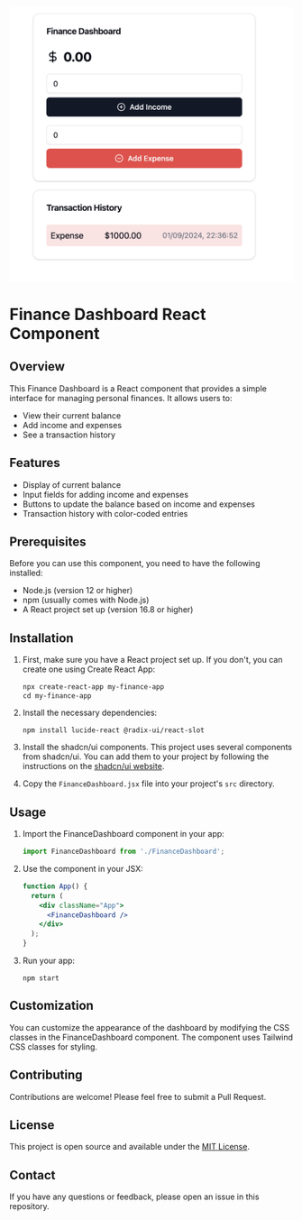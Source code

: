 
![Finance Dashboard Screenshot](image.png)
# Finance Dashboard React Component

## Overview

This Finance Dashboard is a React component that provides a simple interface for managing personal finances. It allows users to:

- View their current balance
- Add income and expenses
- See a transaction history

## Features

- Display of current balance
- Input fields for adding income and expenses
- Buttons to update the balance based on income and expenses
- Transaction history with color-coded entries

## Prerequisites

Before you can use this component, you need to have the following installed:

- Node.js (version 12 or higher)
- npm (usually comes with Node.js)
- A React project set up (version 16.8 or higher)

## Installation

1. First, make sure you have a React project set up. If you don't, you can create one using Create React App:

   ```
   npx create-react-app my-finance-app
   cd my-finance-app
   ```

2. Install the necessary dependencies:

   ```
   npm install lucide-react @radix-ui/react-slot
   ```

3. Install the shadcn/ui components. This project uses several components from shadcn/ui. You can add them to your project by following the instructions on the [shadcn/ui website](https://ui.shadcn.com/docs/installation).

4. Copy the `FinanceDashboard.jsx` file into your project's `src` directory.

## Usage

1. Import the FinanceDashboard component in your app:

   ```jsx
   import FinanceDashboard from './FinanceDashboard';
   ```

2. Use the component in your JSX:

   ```jsx
   function App() {
     return (
       <div className="App">
         <FinanceDashboard />
       </div>
     );
   }
   ```

3. Run your app:

   ```
   npm start
   ```

## Customization

You can customize the appearance of the dashboard by modifying the CSS classes in the FinanceDashboard component. The component uses Tailwind CSS classes for styling.

## Contributing

Contributions are welcome! Please feel free to submit a Pull Request.

## License

This project is open source and available under the [MIT License](LICENSE).

## Contact

If you have any questions or feedback, please open an issue in this repository.
